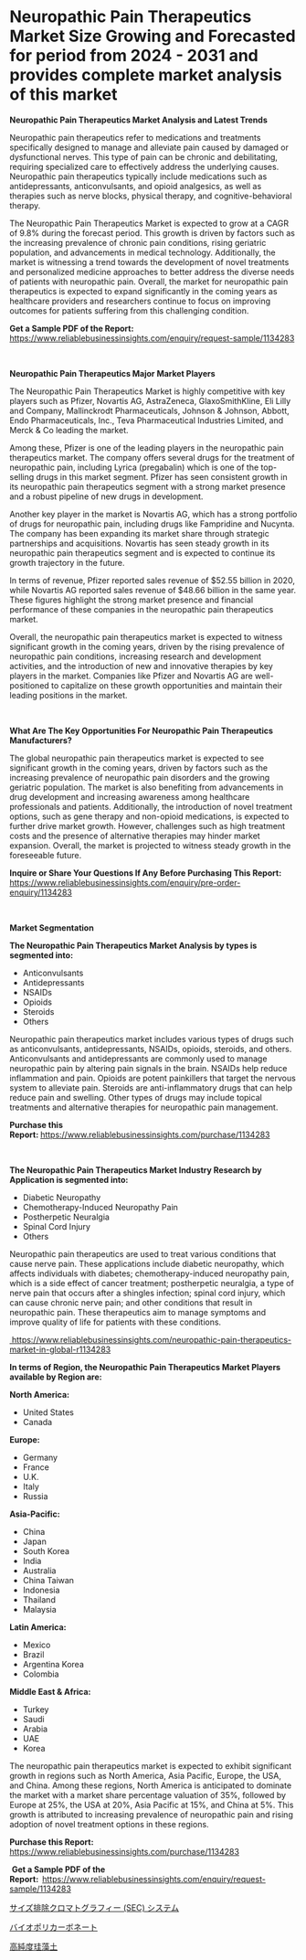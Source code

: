 <p><h1>Neuropathic Pain Therapeutics Market Size Growing and Forecasted for period from 2024 - 2031 and provides complete market analysis of this market</h1></p><p><strong>Neuropathic Pain Therapeutics Market Analysis and Latest Trends</strong></p>
<p><p>Neuropathic pain therapeutics refer to medications and treatments specifically designed to manage and alleviate pain caused by damaged or dysfunctional nerves. This type of pain can be chronic and debilitating, requiring specialized care to effectively address the underlying causes. Neuropathic pain therapeutics typically include medications such as antidepressants, anticonvulsants, and opioid analgesics, as well as therapies such as nerve blocks, physical therapy, and cognitive-behavioral therapy.</p><p>The Neuropathic Pain Therapeutics Market is expected to grow at a CAGR of 9.8% during the forecast period. This growth is driven by factors such as the increasing prevalence of chronic pain conditions, rising geriatric population, and advancements in medical technology. Additionally, the market is witnessing a trend towards the development of novel treatments and personalized medicine approaches to better address the diverse needs of patients with neuropathic pain. Overall, the market for neuropathic pain therapeutics is expected to expand significantly in the coming years as healthcare providers and researchers continue to focus on improving outcomes for patients suffering from this challenging condition.</p></p>
<p><strong>Get a Sample PDF of the Report:&nbsp;</strong> <a href="https://www.reliablebusinessinsights.com/enquiry/request-sample/1134283">https://www.reliablebusinessinsights.com/enquiry/request-sample/1134283</a></p>
<p>&nbsp;</p>
<p><strong>Neuropathic Pain Therapeutics Major Market Players</strong></p>
<p><p>The Neuropathic Pain Therapeutics Market is highly competitive with key players such as Pfizer, Novartis AG, AstraZeneca, GlaxoSmithKline, Eli Lilly and Company, Mallinckrodt Pharmaceuticals, Johnson & Johnson, Abbott, Endo Pharmaceuticals, Inc., Teva Pharmaceutical Industries Limited, and Merck & Co leading the market.</p><p>Among these, Pfizer is one of the leading players in the neuropathic pain therapeutics market. The company offers several drugs for the treatment of neuropathic pain, including Lyrica (pregabalin) which is one of the top-selling drugs in this market segment. Pfizer has seen consistent growth in its neuropathic pain therapeutics segment with a strong market presence and a robust pipeline of new drugs in development.</p><p>Another key player in the market is Novartis AG, which has a strong portfolio of drugs for neuropathic pain, including drugs like Fampridine and Nucynta. The company has been expanding its market share through strategic partnerships and acquisitions. Novartis has seen steady growth in its neuropathic pain therapeutics segment and is expected to continue its growth trajectory in the future.</p><p>In terms of revenue, Pfizer reported sales revenue of $52.55 billion in 2020, while Novartis AG reported sales revenue of $48.66 billion in the same year. These figures highlight the strong market presence and financial performance of these companies in the neuropathic pain therapeutics market.</p><p>Overall, the neuropathic pain therapeutics market is expected to witness significant growth in the coming years, driven by the rising prevalence of neuropathic pain conditions, increasing research and development activities, and the introduction of new and innovative therapies by key players in the market. Companies like Pfizer and Novartis AG are well-positioned to capitalize on these growth opportunities and maintain their leading positions in the market.</p></p>
<p>&nbsp;</p>
<p><strong>What Are The Key Opportunities For Neuropathic Pain Therapeutics Manufacturers?</strong></p>
<p><p>The global neuropathic pain therapeutics market is expected to see significant growth in the coming years, driven by factors such as the increasing prevalence of neuropathic pain disorders and the growing geriatric population. The market is also benefiting from advancements in drug development and increasing awareness among healthcare professionals and patients. Additionally, the introduction of novel treatment options, such as gene therapy and non-opioid medications, is expected to further drive market growth. However, challenges such as high treatment costs and the presence of alternative therapies may hinder market expansion. Overall, the market is projected to witness steady growth in the foreseeable future.</p></p>
<p><strong>Inquire or Share Your Questions If Any Before Purchasing This Report:</strong> <a href="https://www.reliablebusinessinsights.com/enquiry/pre-order-enquiry/1134283">https://www.reliablebusinessinsights.com/enquiry/pre-order-enquiry/1134283</a></p>
<p>&nbsp;</p>
<p><strong>Market Segmentation</strong></p>
<p><strong>The Neuropathic Pain Therapeutics Market Analysis by types is segmented into:</strong></p>
<p><ul><li>Anticonvulsants</li><li>Antidepressants</li><li>NSAIDs</li><li>Opioids</li><li>Steroids</li><li>Others</li></ul></p>
<p><p>Neuropathic pain therapeutics market includes various types of drugs such as anticonvulsants, antidepressants, NSAIDs, opioids, steroids, and others. Anticonvulsants and antidepressants are commonly used to manage neuropathic pain by altering pain signals in the brain. NSAIDs help reduce inflammation and pain. Opioids are potent painkillers that target the nervous system to alleviate pain. Steroids are anti-inflammatory drugs that can help reduce pain and swelling. Other types of drugs may include topical treatments and alternative therapies for neuropathic pain management.</p></p>
<p><strong>Purchase this Report:&nbsp;</strong><a href="https://www.reliablebusinessinsights.com/purchase/1134283">https://www.reliablebusinessinsights.com/purchase/1134283</a></p>
<p>&nbsp;</p>
<p><strong>The Neuropathic Pain Therapeutics Market Industry Research by Application is segmented into:</strong></p>
<p><ul><li>Diabetic Neuropathy</li><li>Chemotherapy-Induced Neuropathy Pain</li><li>Postherpetic Neuralgia</li><li>Spinal Cord Injury</li><li>Others</li></ul></p>
<p><p>Neuropathic pain therapeutics are used to treat various conditions that cause nerve pain. These applications include diabetic neuropathy, which affects individuals with diabetes; chemotherapy-induced neuropathy pain, which is a side effect of cancer treatment; postherpetic neuralgia, a type of nerve pain that occurs after a shingles infection; spinal cord injury, which can cause chronic nerve pain; and other conditions that result in neuropathic pain. These therapeutics aim to manage symptoms and improve quality of life for patients with these conditions.</p></p>
<p><a href="https://www.reliablebusinessinsights.com/neuropathic-pain-therapeutics-market-in-global-r1134283">&nbsp;https://www.reliablebusinessinsights.com/neuropathic-pain-therapeutics-market-in-global-r1134283</a></p>
<p><strong>In terms of Region, the Neuropathic Pain Therapeutics Market Players available by Region are:</strong></p>
<p>
    <p> <strong> North America: </strong>
        <ul>
            <li>United States</li>
            <li>Canada</li>
        </ul>
        </p> 
    <p> <strong> Europe: </strong>
        <ul>
            <li>Germany</li>
            <li>France</li>
            <li>U.K.</li>
            <li>Italy</li>
            <li>Russia</li>
        </ul>
        </p> 
    <p> <strong> Asia-Pacific: </strong>
        <ul>
            <li>China</li>
            <li>Japan</li>
            <li>South Korea</li>
            <li>India</li>
            <li>Australia</li>
            <li>China Taiwan</li>
            <li>Indonesia</li>
            <li>Thailand</li>
            <li>Malaysia</li>
        </ul>
        </p> 
    <p> <strong> Latin America: </strong>
        <ul>
            <li>Mexico</li>
            <li>Brazil</li>
            <li>Argentina Korea</li>
            <li>Colombia</li>
        </ul>
        </p> 
    <p> <strong> Middle East & Africa: </strong>
        <ul>
            <li>Turkey</li>
            <li>Saudi</li>
            <li>Arabia</li>
            <li>UAE</li>
            <li>Korea</li>
        </ul>
    </p>
    </p>
<p><p>The neuropathic pain therapeutics market is expected to exhibit significant growth in regions such as North America, Asia Pacific, Europe, the USA, and China. Among these regions, North America is anticipated to dominate the market with a market share percentage valuation of 35%, followed by Europe at 25%, the USA at 20%, Asia Pacific at 15%, and China at 5%. This growth is attributed to increasing prevalence of neuropathic pain and rising adoption of novel treatment options in these regions.</p></p>
<p><strong>Purchase this Report: </strong><a href="https://www.reliablebusinessinsights.com/purchase/1134283">https://www.reliablebusinessinsights.com/purchase/1134283</a></p>
<p>&nbsp;<strong>Get a Sample PDF of the Report:&nbsp;&nbsp;</strong><a href="https://www.reliablebusinessinsights.com/enquiry/request-sample/1134283">https://www.reliablebusinessinsights.com/enquiry/request-sample/1134283</a></p>
<p><strong></strong></p>
<p><p><a href="https://github.com/nemesis2824/Market-Research-Report-List-2/blob/main/7138905104151.md">サイズ排除クロマトグラフィー (SEC) システム</a></p><p><a href="https://github.com/pepo3k/Market-Research-Report-List-2/blob/main/7149650104150.md">バイオポリカーボネート</a></p><p><a href="https://github.com/KenyonJohns/Market-Research-Report-List-1/blob/main/3225412104149.md">高純度珪藻土</a></p></p>